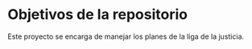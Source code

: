 # Objetivos de la repositorio
Este proyecto se encarga de manejar los planes de la liga de la justicia.
